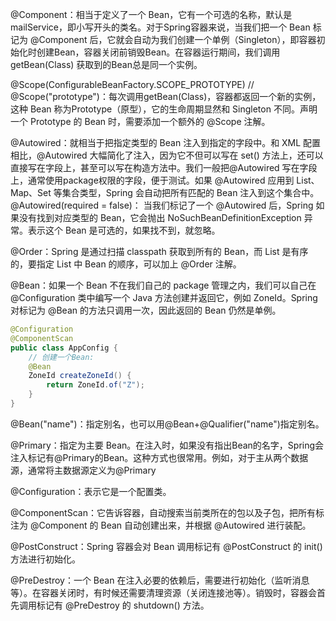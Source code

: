 


@Component：相当于定义了一个 Bean，它有一个可选的名称，默认是 mailService，即小写开头的类名。对于Spring容器来说，当我们把一个 Bean 标记为 @Component 后，它就会自动为我们创建一个单例（Singleton），即容器初始化时创建Bean，容器关闭前销毁Bean。在容器运行期间，我们调用 getBean(Class) 获取到的Bean总是同一个实例。


@Scope(ConfigurableBeanFactory.SCOPE_PROTOTYPE) // @Scope("prototype")：每次调用getBean(Class)，容器都返回一个新的实例，这种 Bean 称为Prototype（原型），它的生命周期显然和 Singleton 不同。声明一个 Prototype 的 Bean 时，需要添加一个额外的 @Scope 注解。


@Autowired：就相当于把指定类型的 Bean 注入到指定的字段中。和 XML 配置相比，@Autowired 大幅简化了注入，因为它不但可以写在 set() 方法上，还可以直接写在字段上，甚至可以写在构造方法中。我们一般把@Autowired 写在字段上，通常使用package权限的字段，便于测试。如果 @Autowired 应用到 List、Map、Set 等集合类型，Spring 会自动把所有匹配的 Bean 注入到这个集合中。
@Autowired(required = false)： 当我们标记了一个 @Autowired 后，Spring 如果没有找到对应类型的 Bean，它会抛出 NoSuchBeanDefinitionException 异常。表示这个 Bean 是可选的，如果找不到，就忽略。


@Order：Spring 是通过扫描 classpath 获取到所有的 Bean，而 List 是有序的，要指定 List 中 Bean 的顺序，可以加上 @Order 注解。


@Bean：如果一个 Bean 不在我们自己的 package 管理之内，我们可以自己在 @Configuration 类中编写一个 Java 方法创建并返回它，例如 ZoneId。Spring 对标记为 @Bean 的方法只调用一次，因此返回的 Bean 仍然是单例。

```java
@Configuration
@ComponentScan
public class AppConfig {
    // 创建一个Bean:
    @Bean
    ZoneId createZoneId() {
        return ZoneId.of("Z");
    }
}
```

@Bean("name")：指定别名，也可以用@Bean+@Qualifier("name")指定别名。


@Primary：指定为主要 Bean。在注入时，如果没有指出Bean的名字，Spring会注入标记有@Primary的Bean。这种方式也很常用。例如，对于主从两个数据源，通常将主数据源定义为@Primary


@Configuration：表示它是一个配置类。


@ComponentScan：它告诉容器，自动搜索当前类所在的包以及子包，把所有标注为 @Component 的 Bean 自动创建出来，并根据 @Autowired 进行装配。


@PostConstruct：Spring 容器会对 Bean 调用标记有 @PostConstruct 的 init() 方法进行初始化。


@PreDestroy：一个 Bean 在注入必要的依赖后，需要进行初始化（监听消息等）。在容器关闭时，有时候还需要清理资源（关闭连接池等）。销毁时，容器会首先调用标记有 @PreDestroy 的 shutdown() 方法。

